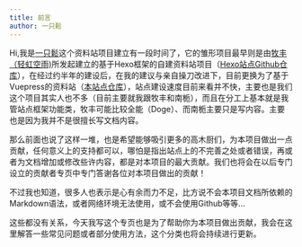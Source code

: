 ```yaml
---
title: 前言
author: 一只鬆
---
```


Hi,我是[一只鬆](https://githuub.com/yzsong06)这个资料站项目建立有一段时间了，它的雏形项目最早则是由[牧丰（轻虹空雨)](https://github.com/MuFeng086)所发起建立的基于Hexo框架的自建资料站项目（[Hexo站点Github仓库](https://github.com/TakagiWikiSitesCN/Hexo-TakagiWiki)），在经过约半年的建设后，在我的建议与亲自操刀改进下，目前更换为了基于Vuepress的资料站（[本站点仓库](https://github.com/TakagiWikiSitesCN/VuePress-TakagiWiki)），站点建设速度目前来看并不快，主要也是我们这个项目其实人也不多（目前主要就我跟牧丰和南栀），而且在分工上基本就是我管站点框架功能类，牧丰可能比较全能（Doge）、而南栀主要只是写内容。主要也是因为我并不是很擅长写文档内容。

那么前面也说了这样一堆，也是希望能够吸引更多的高木厨们，为本项目做出一点贡献，任何意义上的支持都可以，哪怕是指出站点上的不完善之处或者错误，再或者为文档增加或修改些许内容，都是对本项目的最大贡献。我们也将会在以后专门设立的贡献者专页中专门答谢各位对本项目做出的贡献！

不过我也知道，很多人也表示是心有余而力不足，比方说不会本项目文档所依赖的Markdown语法，或者网络环境无法使用，或不会使用Github等等...

这些都没有关系，今天我写这个专页也是为了帮助你为本项目做出贡献，我会在这里解答一些常见问题或者部分使用方法，这个分类也将会持续进行更新。